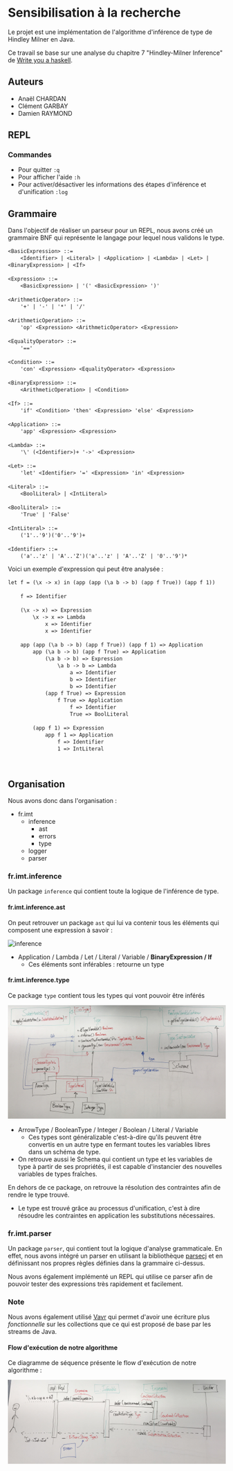 # Sensibilisation à la recherche

Le projet est une implémentation de l'algorithme d'inférence de type de Hindley Milner en Java.

Ce travail se base sur une analyse du chapitre 7 "Hindley-Milner Inference" de [Write you a haskell](http://dev.stephendiehl.com/fun/006_hindley_milner.html).

## Auteurs

- Anaël CHARDAN
- Clément GARBAY
- Damien RAYMOND

## REPL

### Commandes

- Pour quitter `:q`
- Pour afficher l'aide `:h`
- Pour activer/désactiver les informations des étapes d'inférence et d'unification `:log`

## Grammaire
Dans l'objectif de réaliser un parseur pour un REPL, nous avons créé un grammaire BNF qui représente le langage pour lequel nous validons le type.

```
<BasicExpression> ::=
    <Identifier> | <Literal> | <Application> | <Lambda> | <Let> | <BinaryExpression> | <If>

<Expression> ::=
    <BasicExpression> | '(' <BasicExpression> ')'

<ArithmeticOperator> ::=
    '+' | '-' | '*' | '/'

<ArithmeticOperation> ::=
    'op' <Expression> <ArithmeticOperator> <Expression>

<EqualityOperator> ::=
    '=='

<Condition> ::=
    'con' <Expression> <EqualityOperator> <Expression>

<BinaryExpression> ::=
    <ArithmeticOperation> | <Condition>

<If> ::=
    'if' <Condition> 'then' <Expression> 'else' <Expression>

<Application> ::=
    'app' <Expression> <Expression>
    
<Lambda> ::= 
    '\' (<Identifier>)+ '->' <Expression>
    
<Let> ::= 
    'let' <Identifier> '=' <Expression> 'in' <Expression>
    
<Literal> ::= 
    <BoolLiteral> | <IntLiteral> 
    
<BoolLiteral> ::= 
    'True' | 'False'

<IntLiteral> ::= 
    ('1'..'9')('0'..'9')+
    
<Identifier> ::= 
    ('a'..'z' | 'A'..'Z')('a'..'z' | 'A'..'Z' | '0'..'9')*
``` 

Voici un exemple d'expression qui peut être analysée :
```
let f = (\x -> x) in (app (app (\a b -> b) (app f True)) (app f 1))

    f => Identifier
    
    (\x -> x) => Expression
        \x -> x => Lambda
            x => Identifier
            x => Identifier
            
    app (app (\a b -> b) (app f True)) (app f 1) => Application
        app (\a b -> b) (app f True) => Application
            (\a b -> b) => Expression
                \a b -> b => Lambda
                    a => Identifier
                    b => Identifier
                    b => Identifier
            (app f True) => Expression
                f True => Application
                    f => Identifier
                    True => BoolLiteral
               
        (app f 1) => Expression
            app f 1 => Application
                f => Identifier
                1 => IntLiteral
        
    
```

## Organisation

Nous avons donc dans l'organisation :

- fr.imt
    - inference
        - ast
        - errors
        - type
    - logger
    - parser

### fr.imt.inference

Un package `inference` qui contient toute la logique de l'inférence de type.

#### fr.imt.inference.ast

On peut retrouver un package `ast` qui lui va contenir tous les éléments qui composent une expression à savoir :

![inference](./resources/inference.png)

 - Application / Lambda / Let / Literal / Variable / **BinaryExpression / If**
    - Ces éléments sont inférables : retourne un type

#### fr.imt.inference.type

Ce package `type` contient tous les types qui vont pouvoir être inférés

![class_diagram_type](./resources/class_diagram_type.jpg)

 - ArrowType / BooleanType / Integer / Boolean / Literal / Variable
    - Ces types sont généralizable c'est-à-dire qu'ils peuvent être convertis en un autre type en fermant toutes les variables libres dans un schéma de type.
 - On retrouve aussi le Schema qui contient un type et les variables de type à partir de ses propriétés, il est capable d'instancier des nouvelles variables de types fraîches.

En dehors de ce package, on retrouve la résolution des contraintes afin de rendre le type trouvé.

 - Le type est trouvé grâce au processus d'unification, c'est à dire résoudre les contraintes en application les substitutions nécessaires.
 

### fr.imt.parser

Un package `parser`, qui contient tout la logique d'analyse grammaticale. En effet, nous avons intégré un parser en utilisant la bibliothèque [parsecj](https://github.com/jon-hanson/parsecj) et en définissant nos propres règles définies dans la grammaire ci-dessus.

Nous avons également implémenté un REPL qui utilise ce parser afin de pouvoir tester des expressions très rapidement et facilement.

### Note

Nous avons également utilisé [Vavr](http://www.vavr.io/) qui permet d'avoir une écriture plus *fonctionnelle* sur les collections que ce qui est proposé de base par les streams de Java.

#### Flow d'exécution de notre algorithme

Ce diagramme de séquence présente le flow d'exécution de notre algorithme :

![sequence](./resources/sequence.jpg)
